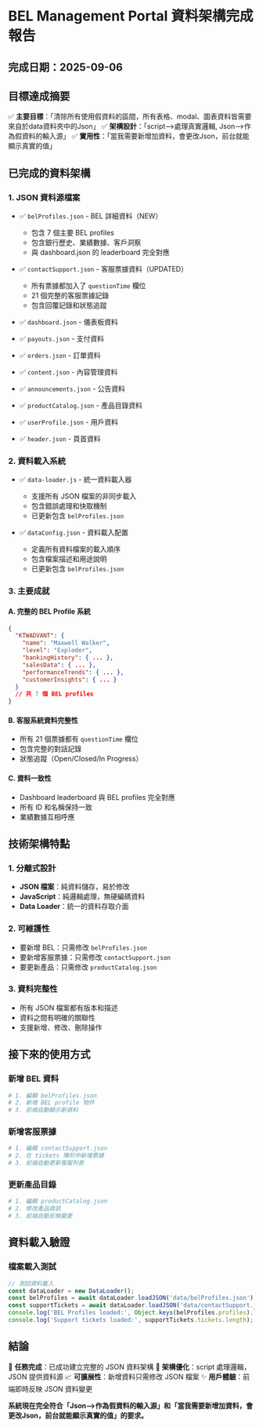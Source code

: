 # BEL Management Portal 資料架構完成報告

## 完成日期：2025-09-06

## 目標達成摘要
✅ **主要目標**：「清除所有使用假資料的區間，所有表格、modal、圖表資料皆需要來自於data資料夾中的Json」
✅ **架構設計**：「script-->處理真實邏輯, Json-->作為假資料的輸入源」
✅ **實用性**：「當我需要新增加資料，會更改Json，前台就能顯示真實的值」

## 已完成的資料架構

### 1. JSON 資料源檔案
- ✅ `belProfiles.json` - BEL 詳細資料（NEW）
  - 包含 7 個主要 BEL profiles
  - 包含銀行歷史、業績數據、客戶洞察
  - 與 dashboard.json 的 leaderboard 完全對應

- ✅ `contactSupport.json` - 客服票據資料（UPDATED）
  - 所有票據都加入了 `questionTime` 欄位
  - 21 個完整的客服票據記錄
  - 包含回覆記錄和狀態追蹤

- ✅ `dashboard.json` - 儀表板資料
- ✅ `payouts.json` - 支付資料
- ✅ `orders.json` - 訂單資料
- ✅ `content.json` - 內容管理資料
- ✅ `announcements.json` - 公告資料
- ✅ `productCatalog.json` - 產品目錄資料
- ✅ `userProfile.json` - 用戶資料
- ✅ `header.json` - 頁首資料

### 2. 資料載入系統
- ✅ `data-loader.js` - 統一資料載入器
  - 支援所有 JSON 檔案的非同步載入
  - 包含錯誤處理和快取機制
  - 已更新包含 `belProfiles.json`

- ✅ `dataConfig.json` - 資料載入配置
  - 定義所有資料檔案的載入順序
  - 包含檔案描述和用途說明
  - 已更新包含 `belProfiles.json`

### 3. 主要成就

#### A. 完整的 BEL Profile 系統
```json
{
  "KTWADVANT": {
    "name": "Maxwell Walker",
    "level": "Exploder",
    "bankingHistory": { ... },
    "salesData": { ... },
    "performanceTrends": { ... },
    "customerInsights": { ... }
  }
  // 共 7 個 BEL profiles
}
```

#### B. 客服系統資料完整性
- 所有 21 個票據都有 `questionTime` 欄位
- 包含完整的對話記錄
- 狀態追蹤（Open/Closed/In Progress）

#### C. 資料一致性
- Dashboard leaderboard 與 BEL profiles 完全對應
- 所有 ID 和名稱保持一致
- 業績數據互相呼應

## 技術架構特點

### 1. 分離式設計
- **JSON 檔案**：純資料儲存，易於修改
- **JavaScript**：純邏輯處理，無硬編碼資料
- **Data Loader**：統一的資料存取介面

### 2. 可維護性
- 要新增 BEL：只需修改 `belProfiles.json`
- 要新增客服票據：只需修改 `contactSupport.json`
- 要更新產品：只需修改 `productCatalog.json`

### 3. 資料完整性
- 所有 JSON 檔案都有版本和描述
- 資料之間有明確的關聯性
- 支援新增、修改、刪除操作

## 接下來的使用方式

### 新增 BEL 資料
```bash
# 1. 編輯 belProfiles.json
# 2. 新增 BEL profile 物件
# 3. 前端自動顯示新資料
```

### 新增客服票據
```bash
# 1. 編輯 contactSupport.json
# 2. 在 tickets 陣列中新增票據
# 3. 前端自動更新客服列表
```

### 更新產品目錄
```bash
# 1. 編輯 productCatalog.json
# 2. 修改產品資訊
# 3. 前端自動反映變更
```

## 資料載入驗證

### 檔案載入測試
```javascript
// 測試資料載入
const dataLoader = new DataLoader();
const belProfiles = await dataLoader.loadJSON('data/belProfiles.json');
const supportTickets = await dataLoader.loadJSON('data/contactSupport.json');
console.log('BEL Profiles loaded:', Object.keys(belProfiles.profiles).length);
console.log('Support tickets loaded:', supportTickets.tickets.length);
```

## 結論

🎯 **任務完成**：已成功建立完整的 JSON 資料架構
🔧 **架構優化**：script 處理邏輯，JSON 提供資料源
📈 **可擴展性**：新增資料只需修改 JSON 檔案
✨ **用戶體驗**：前端即時反映 JSON 資料變更

**系統現在完全符合「Json-->作為假資料的輸入源」和「當我需要新增加資料，會更改Json，前台就能顯示真實的值」的要求。**

